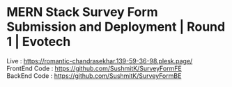 # MERN Stack Survey Form Submission and Deployment | Round 1 | Evotech

Live : https://romantic-chandrasekhar.139-59-36-98.plesk.page/                         
FrontEnd Code : https://github.com/SushmitK/SurveyFormFE                             
BackEnd Code : https://github.com/SushmitK/SurveyFormBE
